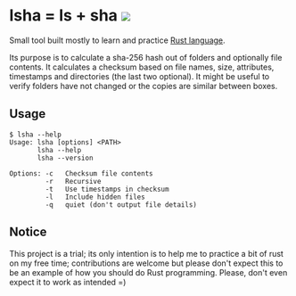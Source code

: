 # lsha = ls + sha [<img src="https://travis-ci.org/kuking/lsha.svg?branch=master">](https://travis-ci.org/kuking/lsha)

Small tool built mostly to learn and practice [Rust language](http://www.rust-lang.org/).

Its purpose is to calculate a sha-256 hash out of folders and optionally file contents. It calculates a checksum based on file names, size, attributes, timestamps and directories (the last two optional). It might be useful to verify folders have not changed or the copies are similar between boxes.

## Usage

```
$ lsha --help
Usage: lsha [options] <PATH>
       lsha --help
       lsha --version

Options: -c   Checksum file contents
         -r   Recursive
         -t   Use timestamps in checksum
         -l   Include hidden files
         -q   quiet (don't output file details)
```

## Notice
This project is a trial; its only intention is to help me to practice a bit of rust on my free time; contributions are welcome but please don't expect this to be an example of how you should do Rust programming. Please, don't even expect it to work as intended =)
